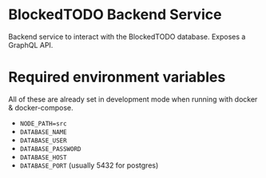 # BlockedTODO Backend Service
Backend service to interact with the BlockedTODO database.
Exposes a GraphQL API.

# Required environment variables
All of these are already set in development mode when running with docker & docker-compose.

* `NODE_PATH=src`
* `DATABASE_NAME`
* `DATABASE_USER`
* `DATABASE_PASSWORD`
* `DATABASE_HOST`
* `DATABASE_PORT` (usually 5432 for postgres)
